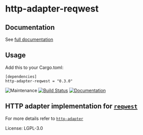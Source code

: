# http-adapter-reqwest

## Documentation

See [full documentation](https://docs.rs/http-adapter-reqwest)

## Usage

Add this to your Cargo.toml:
```
[dependencies]
http-adapter-reqwest = "0.3.0"
```

![Maintenance](https://img.shields.io/badge/maintenance-passively--maintained-yellowgreen.svg)
[![Build Status](https://github.com/twistedfall/http-adapter/actions/workflows/http-adapter.yml/badge.svg)](https://github.com/twistedfall/http-adapter/actions/workflows/http-adapter.yml)
[![Documentation](https://docs.rs/http-adapter-reqwest/badge.svg)](https://docs.rs/http-adapter-reqwest)

## HTTP adapter implementation for [`reqwest`](https://crates.io/crates/reqwest)

For more details refer to [`http-adapter`](https://crates.io/crates/http-adapter)

License: LGPL-3.0
